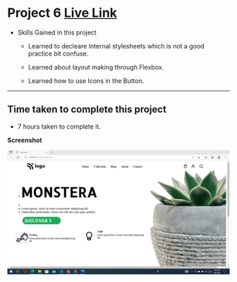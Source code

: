 # Project 6  [Live Link](https://full-stack-js-project-6.vercel.app)

- Skills Gained in this project

  - Learned to decleare Internal stylesheets which is not a good practice bit confuse.

  - Learned about layout making through Flexbox.

  - Learned how to use Icons in the Button.

---

## Time taken to complete this project

- 7 hours taken to complete it.

**Screenshot**

![project 6](/screenshots/project-6.png)
